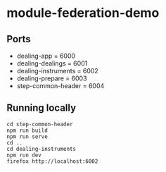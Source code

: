# module-federation-demo

## Ports

* dealing-app = 6000
* dealing-dealings = 6001
* dealing-instruments = 6002
* dealing-prepare = 6003
* step-common-header = 6004

## Running locally

```
cd step-common-header
npm run build
npm run serve
cd ..
cd dealing-instruments
npm run dev
firefox http://localhost:6002
```